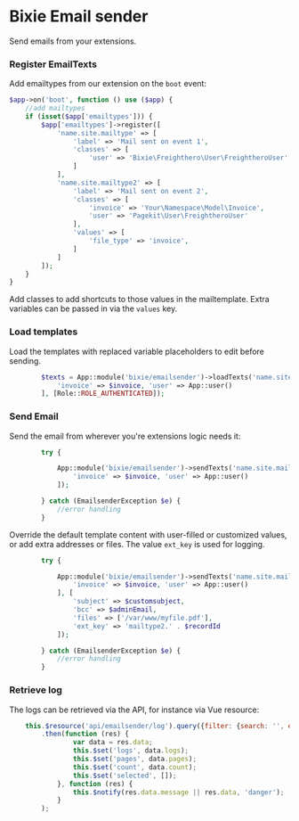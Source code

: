 # Bixie Email sender

Send emails from your extensions.

### Register EmailTexts
 
Add emailtypes from our extension on the `boot` event:

```php
$app->on('boot', function () use ($app) {
    //add mailtypes
    if (isset($app['emailtypes'])) {
        $app['emailtypes']->register([
            'name.site.mailtype' => [
                'label' => 'Mail sent on event 1',
                'classes' => [
                    'user' => 'Bixie\Freighthero\User\FreightheroUser'
                ]
            ],
            'name.site.mailtype2' => [
                'label' => 'Mail sent on event 2',
                'classes' => [
                    'invoice' => 'Your\Namespace\Model\Invoice',
                    'user' => 'Pagekit\User\FreightheroUser'
                ],
                'values' => [
                    'file_type' => 'invoice',
                ]
            ]
        ]);
    }
}
```

Add classes to add shortcuts to those values in the mailtemplate. Extra variables can be passed in via the `values` key.

### Load templates

Load the templates with replaced variable placeholders to edit before sending.

```php
		$texts = App::module('bixie/emailsender')->loadTexts('name.site.mailtype1', [
			'invoice' => $invoice, 'user' => App::user()
		], [Role::ROLE_AUTHENTICATED]);

```

### Send Email

Send the email from wherever you're extensions logic needs it:

```php
        try {

            App::module('bixie/emailsender')->sendTexts('name.site.mailtype2', [
                'invoice' => $invoice, 'user' => App::user()
            ]);

        } catch (EmailsenderException $e) {
            //error handling
        }

```

Override the default template content with user-filled or customized values, or add extra addresses or files. The value `ext_key` is used for logging.

```php
        try {

            App::module('bixie/emailsender')->sendTexts('name.site.mailtype2', [
                'invoice' => $invoice, 'user' => App::user()
            ], [
                'subject' => $customsubject,
                'bcc' => $adminEmail,
                'files' => ['/var/www/myfile.pdf'],
                'ext_key' => 'mailtype2.' . $recordId
            ]);

        } catch (EmailsenderException $e) {
            //error handling
        }

```

### Retrieve log

The logs can be retrieved via the API, for instance via Vue resource:

```js
    this.$resource('api/emailsender/log').query({filter: {search: '', ext_key: 'mailtype2.34', order: 'sent desc'}, page: 0})
        .then(function (res) {
                var data = res.data;
                this.$set('logs', data.logs);
                this.$set('pages', data.pages);
                this.$set('count', data.count);
                this.$set('selected', []);
            }, function (res) {
                this.$notify(res.data.message || res.data, 'danger');
            }
        );
```